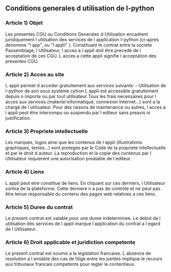 ## Conditions generales d utilisation de I-python
### Article 1) Objet
Les presentes CGU ou Conditions Generales d Utilisation encadrent juridiquement l utilisation des services de l application I-python (ci-apres denomme "l app", ou "l appli" ).
Constituant le contrat entre la societe Passemblage, l Utilisateur, l acces a l appli doit être precede de l acceptation de ces CGU. L acces a cette appli signifie l acceptation des presentes CGU.

### Article 2) Acces au site
L appli permet d acceder gratuitement aux services suivants:
    - Utilisation de I-python de son sous systeme cytron
L appli est accessible gratuitement depuis n importe ou par tout utilisateur  Tous les frais necessaires pour l acces aux services (materiel informatique, connexion Internet...) sont a la charge de l utilisateur.
Pour des raisons de maintenance ou autres, l acces a l appli peut être interrompu ou suspendu par l editeur sans preavis ni justification.

### Article 3) Propriete intellectuelle
Les marques, logos ainsi que les contenus de l appli (illustrations graphiques, textes…) sont proteges par le Code de la propriete intellectuelle et par le droit d auteur.
La reproduction et la copie des contenus par l Utilisateur requierent une autorisation prealable de l editeur. 

### Article 4) Liens 
L appli peut etre constitue de liens. En cliquant sur ces derniers, l Utilisateur sortira de la plateforme. Cette derniere n a pas de contrôle et ne peut pas être tenue responsable du contenu des pages web relatives a ces liens.

### Article 5) Duree du contrat
Le present contrat est valable pour une duree indeterminee. Le debut de l utilisation des services de l appli marque l application du contrat a l egard de l Utilisateur.

### Article 6) Droit applicable et juridiction competente
Le present contrat est soumis a la legislation francaise. L absence de resolution a l amiable des cas de litige entre les parties implique le recours aux tribunaux francais competents pour regler le contentieux.